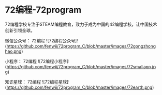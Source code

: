 # 72编程-72program
72编程学校专注于STEAM编程教育，致力于成为中国的42编程学校，让中国技术创新引领全球。

微信公众号：
72编程
![72编程公众号]!(https://github.com/fenwii/72program_C/blob/master/images/72gongzhonghao.png)

小程序：
72编程
![72编程小程序]!(https://github.com/fenwii/72program_C/blob/master/images/72smallapp.jpg)

知识星球：
72编程
![72编程星球]!(https://github.com/fenwii/72program_C/blob/master/images/72earth.png)



